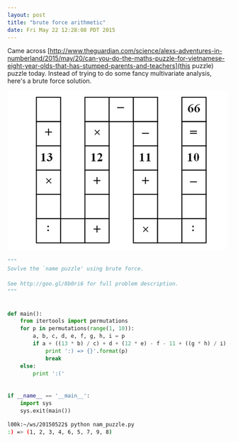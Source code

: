 ```yaml
---
layout: post
title: "brute force arithmetic"
date: Fri May 22 12:28:08 PDT 2015
---
```


Came across [http://www.theguardian.com/science/alexs-adventures-in-numberland/2015/may/20/can-you-do-the-maths-puzzle-for-vietnamese-eight-year-olds-that-has-stumped-parents-and-teachers](this puzzle)
puzzle today. Instead of trying to do some fancy multivariate analysis, here's
a brute force solution.

<img src="/images/nam_puzzle.png">

```python
"""
Sovlve the `name puzzle' using brute force.

See http://goo.gl/8b0ri6 for full problem description.
"""


def main():
    from itertools import permutations
    for p in permutations(range(1, 10)):
        a, b, c, d, e, f, g, h, i = p
        if a + ((13 * b) / c) + d + (12 * e) - f - 11 + ((g * h) / i) - 10 == 66:
            print ':) => {}'.format(p)
            break
    else:
        print ':('


if __name__ == '__main__':
    import sys
    sys.exit(main())
```

```bash
l00k:~/ws/20150522$ python nam_puzzle.py
:) => (1, 2, 3, 4, 6, 5, 7, 9, 8)
```
